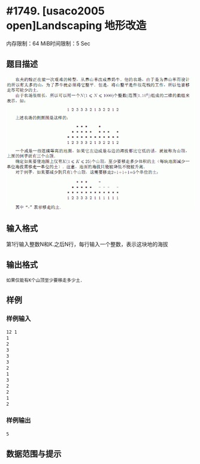 # #1749. [usaco2005 open]Landscaping 地形改造

内存限制：64 MiB时间限制：5 Sec

## 题目描述

![](upload/201401/44(5).jpg)

## 输入格式

第1行输入整数N和K.之后N行，每行输入一个整数，表示这块地的海拔

## 输出格式

    如果仅能有K个山顶至少要移走多少土．

## 样例

### 样例输入

    
    12 1
    1
    2
    3
    3
    3
    2
    1
    3
    2
    2
    1
    2
    

### 样例输出

    
    5
    
    

## 数据范围与提示

